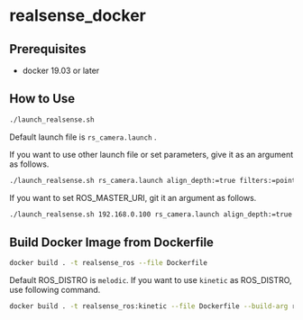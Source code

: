 # realsense_docker

## Prerequisites
- docker 19.03 or later

## How to Use

```sh
./launch_realsense.sh
```

Default launch file is `rs_camera.launch` .

If you want to use other launch file or set parameters, give it as an argument as follows.

```sh
./launch_realsense.sh rs_camera.launch align_depth:=true filters:=pointcloud
```

If you want to set ROS_MASTER_URI, git it an argument as follows.

```sh
./launch_realsense.sh 192.168.0.100 rs_camera.launch align_depth:=true filters:=pointcloud
```

## Build Docker Image from Dockerfile

```sh
docker build . -t realsense_ros --file Dockerfile
```

Default ROS_DISTRO is `melodic`.
If you want to use `kinetic` as ROS_DISTRO, use following command.

```sh
docker build . -t realsense_ros:kinetic --file Dockerfile --build-arg ros_distro=kinetic
```